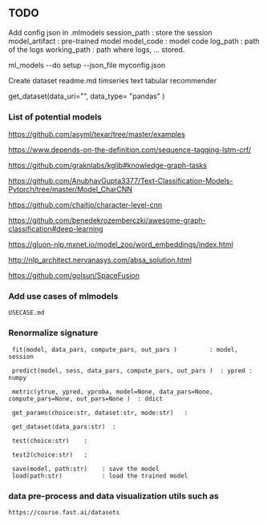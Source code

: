 ## TODO


   Add config json in    .mlmodels
     session_path    : store the session
     model_artifact  : pre-trained model
     model_code      : model code
     log_path        : path of the logs
     working_path    :  path where logs, ... stored.
     
     
   ml_models  --do setup   --json_file myconfig.json


   Create dataset readme.md
        timseries
        text
        tabular
        recommender
        
   get_dataset(data_uri="", data_type= "pandas" )       










### List of potential models

https://github.com/asyml/texar/tree/master/examples

https://www.depends-on-the-definition.com/sequence-tagging-lstm-crf/

https://github.com/graknlabs/kglib#knowledge-graph-tasks


https://github.com/AnubhavGupta3377/Text-Classification-Models-Pytorch/tree/master/Model_CharCNN


https://github.com/chaitjo/character-level-cnn


https://github.com/benedekrozemberczki/awesome-graph-classification#deep-learning


https://gluon-nlp.mxnet.io/model_zoo/word_embeddings/index.html


http://nlp_architect.nervanasys.com/absa_solution.html


https://github.com/golsun/SpaceFusion









###  Add use cases of mlmodels
    USECASE.md



### Renormalize signature

     fit(model, data_pars, compute_pars, out_pars )         : model, session
    
     predict(model, sess, data_pars, compute_pars, out_pars )  : ypred : numpy
    
     metric(ytrue, ypred, yproba, model=None, data_pars=None, compute_pars=None, out_pars=None )  : ddict 
    
     get_params(choice:str, dataset:str, mode:str)   : 
    
     get_dataset(data_pars:str)  : 
    
     test(choice:str)    :      
    
     test2(choice:str)   :   
    
     save(model, path:str)    : save the model
     load(path:str)           : load the trained model


###  data pre-process and data visualization utils such as 
    https://course.fast.ai/datasets





